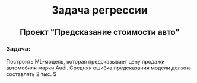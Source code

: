 # <center> Задача регрессии
## <center> Проект "Предсказание стоимости авто"

### Задача: 

Построить ML-модель, которая предсказывает цену продажи автомобиля марки Audi. Средняя ошибка предсказания модели должна составлять 2 тыс. $
